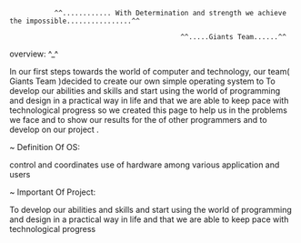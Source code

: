               ^^............ With Determination and strength we achieve the impossible................^^

                                              ^^.....Giants Team......^^

overview: ^_^

In our first steps towards the world of computer and technology, our team( Giants Team )decided to create our own simple operating system to To develop our abilities and skills and start using the world of programming and design in a practical way in life and that we are able to keep pace with technological progress so we created this page to help us in the problems we face and to show our results for the of other programmers and to develop on our project .

 ~ Definition Of OS:

control and coordinates use of hardware among various application and users

 ~ Important Of Project:

To develop our abilities and skills and start using the world of programming and design in a practical way in life and that we are able to keep pace with technological progress

~~~~ To find out more go to Wiki

